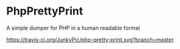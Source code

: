 # PhpPrettyPrint
A simple dumper for PHP in a human readable format

https://travis-ci.org/JunkyPic/php-pretty-print.svg?branch=master